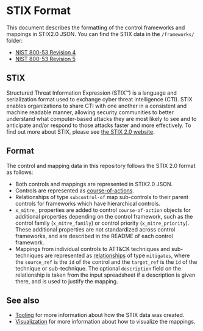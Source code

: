 # STIX Format
This document describes the formatting of the control frameworks and mappings in STIX2.0 JSON. You can find the STIX data in the `/frameworks/` folder:
- [NIST 800-53 Revision 4](/frameworks/nist800-53-r4/stix)
- [NIST 800-53 Revision 5](/frameworks/nist800-53-r5/stix)

## STIX
Structured Threat Information Expression (STIX&trade;) is a language and serialization format used to exchange cyber threat intelligence (CTI). STIX enables organizations to share CTI with one another in a consistent and machine readable manner, allowing security communities to better understand what computer-based attacks they are most likely to see and to anticipate and/or respond to those attacks faster and more effectively. To find out more about STIX, please see [the STIX 2.0 website](https://oasis-open.github.io/cti-documentation/stix/intro). 

## Format
The control and mapping data in this repository follows the STIX 2.0 format as follows:
- Both controls and mappings are represented in STIX2.0 JSON.
- Controls are represented as [course-of-actions](https://docs.oasis-open.org/cti/stix/v2.0/csprd01/part2-stix-objects/stix-v2.0-csprd01-part2-stix-objects.html#_Toc476230929).
- Relationships of type `subcontrol-of` map sub-controls to their parent controls for frameworks which have hierarchical controls. 
- `x_mitre_` properties are added to control `course-of-action` objects for additional properties depending on the control framework, such as the control family (`x_mitre_family`) or control priority (`x_mitre_priority`). These additional properties are not standardized across control frameworks, and are described in the README of each control framework.
- Mappings from individual controls to ATT&CK techniques and sub-techniques are represented as [relationships](https://docs.oasis-open.org/cti/stix/v2.0/csprd01/part2-stix-objects/stix-v2.0-csprd01-part2-stix-objects.html#_Toc476230970) of type `mitigates`, where the `source_ref` is the `id` of the control and the `target_ref` is the `id` of the technique or sub-technique. The optional `description` field on the relationship is taken from the input spreadsheet if a description is given there, and is used to justify the mapping.

## See also
- [Tooling](tooling.md) for more information about how the STIX data was created.
- [Visualization](visualization.md) for more information about how to visualize the mappings.
